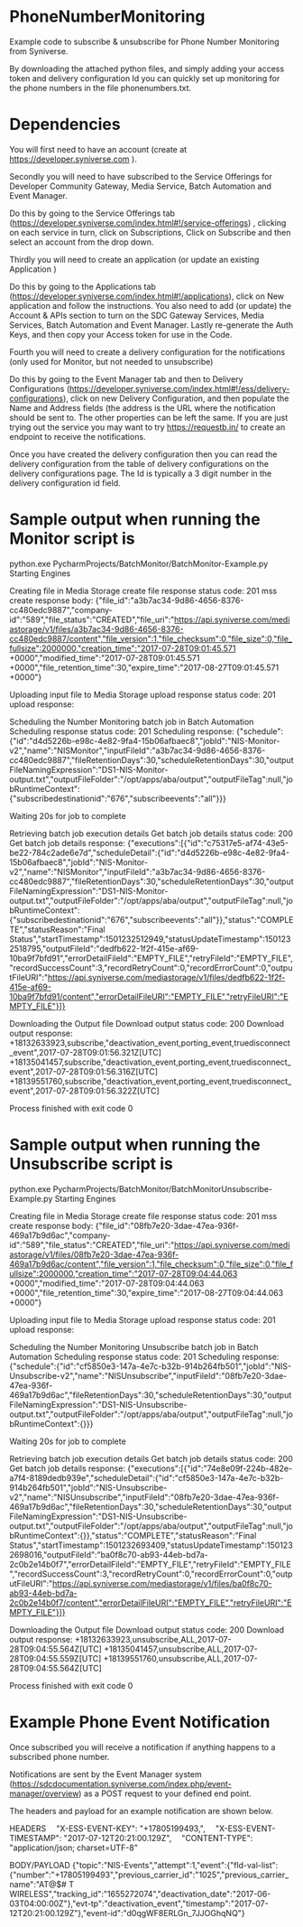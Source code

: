 # PhoneNumberMonitoring
Example code to subscribe & unsubscribe for Phone Number Monitoring from Syniverse.

By downloading the attached python files, and simply adding your access token and delivery configuration Id you can quickly set up monitoring for the phone numbers in the file phonenumbers.txt.

# Dependencies

You will first need to have an account (create at https://developer.syniverse.com ).

Secondly you will need to have subscribed to the Service Offerings for Developer Community Gateway, Media Service, Batch Automation and Event Manager. 

Do this by going to the Service Offerings tab (https://developer.syniverse.com/index.html#!/service-offerings) , clicking on each service in turn, click on Subscriptions, Click on Subscribe and then select an account from the drop down.

Thirdly you will need to create an application (or update an existing Application )

Do this by going to the Applications tab (https://developer.syniverse.com/index.html#!/applications), click on New application and follow the instructions. You also need to add (or update) the Account & APIs section to turn on the SDC Gateway Services, Media Services, Batch Automation and Event Manager. Lastly re-generate the Auth Keys, and then copy your Access token for use in the Code.

Fourth you will need to create a delivery configuration for the notifications (only used for Monitor, but not needed to unsubscribe)

Do this by going to the Event Manager tab and then to Delivery Configurations (https://developer.syniverse.com/index.html#!/ess/delivery-configurations), click on new Delivery Configuration, and then populate the Name and Address fields (the address is the URL where the notification should be sent to. The other properties can be left the same.
If you are just trying out the service you may want to try https://requestb.in/ to create an endpoint to receive the notifications.

Once you have created the delivery configuration then you can read the delivery configuration from the table of delivery configurations on the delivery configurations page. The Id is typically a 3 digit number in the delivery configuration id field.

# Sample output when running the Monitor script is

python.exe PycharmProjects/BatchMonitor/BatchMonitor-Example.py
   Starting Engines 

Creating file in Media Storage
create file response status code: 201
mss create response body: {"file_id":"a3b7ac34-9d86-4656-8376-cc480edc9887","company-id":"589","file_status":"CREATED","file_uri":"https://api.syniverse.com/mediastorage/v1/files/a3b7ac34-9d86-4656-8376-cc480edc9887/content","file_version":1,"file_checksum":0,"file_size":0,"file_fullsize":2000000,"creation_time":"2017-07-28T09:01:45.571 +0000","modified_time":"2017-07-28T09:01:45.571 +0000","file_retention_time":30,"expire_time":"2017-08-27T09:01:45.571 +0000"}

Uploading input file to Media Storage
upload response status code: 201
upload response: 

Scheduling the Number Monitoring batch job in Batch Automation
Scheduling response status code: 201
Scheduling response: {"schedule":{"id":"d4d5226b-e98c-4e82-9fa4-15b06afbaec8","jobId":"NIS-Monitor-v2","name":"NISMonitor","inputFileId":"a3b7ac34-9d86-4656-8376-cc480edc9887","fileRetentionDays":30,"scheduleRetentionDays":30,"outputFileNamingExpression":"DS1-NIS-Monitor-output.txt","outputFileFolder":"/opt/apps/aba/output","outputFileTag":null,"jobRuntimeContext":{"subscribedestinationid":"676","subscribeevents":"all"}}}

Waiting 20s for job to complete

Retrieving batch job execution details
Get batch job details status code: 200
Get batch job details response: {"executions":[{"id":"c75317e5-af74-43e5-be22-784c2ade6e7d","scheduleDetail":{"id":"d4d5226b-e98c-4e82-9fa4-15b06afbaec8","jobId":"NIS-Monitor-v2","name":"NISMonitor","inputFileId":"a3b7ac34-9d86-4656-8376-cc480edc9887","fileRetentionDays":30,"scheduleRetentionDays":30,"outputFileNamingExpression":"DS1-NIS-Monitor-output.txt","outputFileFolder":"/opt/apps/aba/output","outputFileTag":null,"jobRuntimeContext":{"subscribedestinationid":"676","subscribeevents":"all"}},"status":"COMPLETE","statusReason":"Final Status","startTimestamp":1501232512949,"statusUpdateTimestamp":1501232518795,"outputFileId":"dedfb622-1f2f-415e-af69-10ba9f7bfd91","errorDetailFileId":"EMPTY_FILE","retryFileId":"EMPTY_FILE","recordSuccessCount":3,"recordRetryCount":0,"recordErrorCount":0,"outputFileURI":"https://api.syniverse.com/mediastorage/v1/files/dedfb622-1f2f-415e-af69-10ba9f7bfd91/content","errorDetailFileURI":"EMPTY_FILE","retryFileURI":"EMPTY_FILE"}]}

Downloading the Output file
Download output status code: 200
Download output response: 
+18132633923,subscribe,"deactivation_event,porting_event,truedisconnect_event",2017-07-28T09:01:56.321Z[UTC]
+18135041457,subscribe,"deactivation_event,porting_event,truedisconnect_event",2017-07-28T09:01:56.316Z[UTC]
+18139551760,subscribe,"deactivation_event,porting_event,truedisconnect_event",2017-07-28T09:01:56.322Z[UTC]

Process finished with exit code 0

# Sample output when running the Unsubscribe script is 

python.exe PycharmProjects/BatchMonitor/BatchMonitorUnsubscribe-Example.py
    Starting Engines

Creating file in Media Storage
create file response status code: 201
mss create response body: {"file_id":"08fb7e20-3dae-47ea-936f-469a17b9d6ac","company-id":"589","file_status":"CREATED","file_uri":"https://api.syniverse.com/mediastorage/v1/files/08fb7e20-3dae-47ea-936f-469a17b9d6ac/content","file_version":1,"file_checksum":0,"file_size":0,"file_fullsize":2000000,"creation_time":"2017-07-28T09:04:44.063 +0000","modified_time":"2017-07-28T09:04:44.063 +0000","file_retention_time":30,"expire_time":"2017-08-27T09:04:44.063 +0000"}

Uploading input file to Media Storage
upload response status code: 201
upload response: 

Scheduling the Number Monitoring Unsubscribe batch job in Batch Automation
Scheduling response status code: 201
Scheduling response: {"schedule":{"id":"cf5850e3-147a-4e7c-b32b-914b264fb501","jobId":"NIS-Unsubscribe-v2","name":"NISUnsubscribe","inputFileId":"08fb7e20-3dae-47ea-936f-469a17b9d6ac","fileRetentionDays":30,"scheduleRetentionDays":30,"outputFileNamingExpression":"DS1-NIS-Unsubscribe-output.txt","outputFileFolder":"/opt/apps/aba/output","outputFileTag":null,"jobRuntimeContext":{}}}

Waiting 20s for job to complete

Retrieving batch job execution details
Get batch job details status code: 200
Get batch job details response: {"executions":[{"id":"74e8e09f-224b-482e-a7f4-8189dedb939e","scheduleDetail":{"id":"cf5850e3-147a-4e7c-b32b-914b264fb501","jobId":"NIS-Unsubscribe-v2","name":"NISUnsubscribe","inputFileId":"08fb7e20-3dae-47ea-936f-469a17b9d6ac","fileRetentionDays":30,"scheduleRetentionDays":30,"outputFileNamingExpression":"DS1-NIS-Unsubscribe-output.txt","outputFileFolder":"/opt/apps/aba/output","outputFileTag":null,"jobRuntimeContext":{}},"status":"COMPLETE","statusReason":"Final Status","startTimestamp":1501232693409,"statusUpdateTimestamp":1501232698016,"outputFileId":"ba0f8c70-ab93-44eb-bd7a-2c0b2e14b0f7","errorDetailFileId":"EMPTY_FILE","retryFileId":"EMPTY_FILE","recordSuccessCount":3,"recordRetryCount":0,"recordErrorCount":0,"outputFileURI":"https://api.syniverse.com/mediastorage/v1/files/ba0f8c70-ab93-44eb-bd7a-2c0b2e14b0f7/content","errorDetailFileURI":"EMPTY_FILE","retryFileURI":"EMPTY_FILE"}]}

Downloading the Output file
Download output status code: 200
Download output response: 
+18132633923,unsubscribe,ALL,2017-07-28T09:04:55.564Z[UTC]
+18135041457,unsubscribe,ALL,2017-07-28T09:04:55.559Z[UTC]
+18139551760,unsubscribe,ALL,2017-07-28T09:04:55.564Z[UTC]

Process finished with exit code 0

# Example Phone Event Notification

Once subscribed you will receive a notification if anything happens to a subscribed phone number.

Notifications are sent by the Event Manager system (https://sdcdocumentation.syniverse.com/index.php/event-manager/overview) as a POST request to your defined end point.

The headers and payload for an example notification are shown below.

HEADERS
  "X-ESS-EVENT-KEY": "+17805199493,",
  "X-ESS-EVENT-TIMESTAMP": "2017-07-12T20:21:00.129Z",
  "CONTENT-TYPE": "application/json; charset=UTF-8"

BODY/PAYLOAD
{"topic":"NIS-Events","attempt":1,"event":{"fld-val-list":{"number":"+17805199493","previous_carrier_id":"1025","previous_carrier_name":"AT@$# T WIRELESS","tracking_id":"1655272074","deactivation_date":"2017-06-03T04:00:00Z"},"evt-tp":"deactivation_event","timestamp":"2017-07-12T20:21:00.129Z"},"event-id":"d0qgWF8ERLGn_7JJOGhqNQ"}

